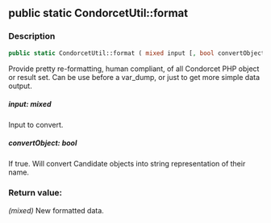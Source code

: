 ## public static CondorcetUtil::format

### Description    

```php
public static CondorcetUtil::format ( mixed input [, bool convertObject = true] ) : mixed
```

Provide pretty re-formatting, human compliant, of all Condorcet PHP object or result set.
Can be use before a var_dump, or just to get more simple data output.
    

##### **input:** *mixed*   
Input to convert.    


##### **convertObject:** *bool*   
If true. Will convert Candidate objects into string representation of their name.    


### Return value:   

*(mixed)* New formatted data.

